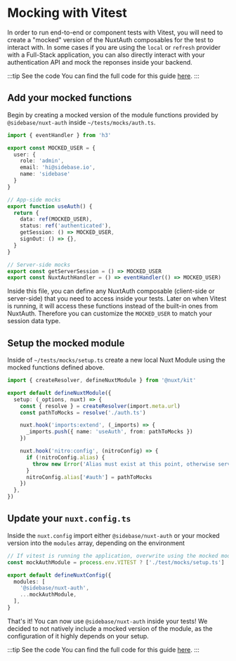 # Mocking with Vitest

<div style="margin-top: 10px" >
  <Badge type="warning" text="offical" />
  <Badge type="info" text="authjs" />
  <Badge type="info" text="testing" />
</div>

In order to run end-to-end or component tests with Vitest, you will need to create a "mocked" version of the NuxtAuth composables for the test to interact with. In some cases if you are using the `local` or `refresh` provider with a Full-Stack application, you can also directly interact with your authentication API and mock the reponses inside your backend.

:::tip See the code
You can find the full code for this guide [here](https://github.com/zoey-kaiser/nuxt-auth-recipes/tree/mocking-with-vitest).
:::

## Add your mocked functions

Begin by creating a mocked version of the module functions provided by `@sidebase/nuxt-auth` inside `~/tests/mocks/auth.ts`.

```ts
import { eventHandler } from 'h3'

export const MOCKED_USER = {
  user: {
    role: 'admin',
    email: 'hi@sidebase.io',
    name: 'sidebase'
  }
}

// App-side mocks
export function useAuth() {
  return {
    data: ref(MOCKED_USER),
    status: ref('authenticated'),
    getSession: () => MOCKED_USER,
    signOut: () => {},
  }
}

// Server-side mocks
export const getServerSession = () => MOCKED_USER
export const NuxtAuthHandler = () => eventHandler(() => MOCKED_USER)
```

Inside this file, you can define any NuxtAuth composable (client-side or server-side) that you need to access inside your tests. Later on when Vitest is running, it will access these functions instead of the built-in ones from NuxtAuth. Therefore you can customize the `MOCKED_USER` to match your session data type.


## Setup the mocked module

Inside of `~/tests/mocks/setup.ts` create a new local Nuxt Module using the mocked functions defined above.

```ts
import { createResolver, defineNuxtModule } from '@nuxt/kit'

export default defineNuxtModule({
  setup: (_options, nuxt) => {
    const { resolve } = createResolver(import.meta.url)
    const pathToMocks = resolve('./auth.ts')

    nuxt.hook('imports:extend', (_imports) => {
      _imports.push({ name: 'useAuth', from: pathToMocks })
    })

    nuxt.hook('nitro:config', (nitroConfig) => {
      if (!nitroConfig.alias) {
        throw new Error('Alias must exist at this point, otherwise server-side cannot be mocked')
      }
      nitroConfig.alias['#auth'] = pathToMocks
    })
  },
})
```

## Update your `nuxt.config.ts`

Inside the `nuxt.config` import either `@sidebase/nuxt-auth` or your mocked version into the `modules` array, depending on the environment

```ts
// If vitest is running the application, overwrite using the mocked module
const mockAuthModule = process.env.VITEST ? ['./test/mocks/setup.ts'] : []

export default defineNuxtConfig({
  modules: [
    '@sidebase/nuxt-auth',
    ...mockAuthModule,
  ],
}
```

That's it! You can now use `@sidebase/nuxt-auth` inside your tests! We decided to not natively include a mocked version of the module, as the configuration of it highly depends on your setup. 

:::tip See the code
You can find the full code for this guide [here](https://github.com/zoey-kaiser/nuxt-auth-recipes/tree/mocking-with-vitest).
:::
